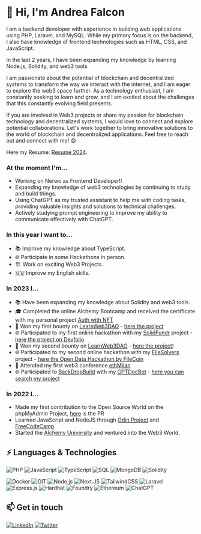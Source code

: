 # 👋 Hi, I'm Andrea Falcon

I am a backend developer with experience in building web applications using PHP, Laravel, and MySQL. While my primary focus is on the backend, I also have knowledge of frontend technologies such as HTML, CSS, and JavaScript.

In the last 2 years, I have been expanding my knowledge by learning Node.js, Solidity, and web3 tools.

I am passionate about the potential of blockchain and decentralized systems to transform the way we interact with the internet, and I am eager to explore the web3 space further. As a technology enthusiast, I am constantly seeking to learn and grow, and I am excited about the challenges that this constantly evolving field presents.

If you are involved in Web3 projects or share my passion for blockchain technology and decentralized systems, I would love to connect and explore potential collaborations. Let's work together to bring innovative solutions to the world of blockchain and decentralized applications. Feel free to reach out and connect with me! 😄

Here my Resume: [Resume 2024](https://drive.google.com/file/d/16lxZcBvvvjvK-KXAjlNZBO1ji3gNNuMq/view).

### At the moment I'm...
- Working on Nerwo as Frontend Developer!! 
- Expanding my knowledge of web3 technologies by continuing to study and build things.
- Using ChatGPT as my trusted assistant to help me with coding tasks, providing valuable insights and solutions to technical challenges.
- Actively studying prompt engineering to improve my ability to communicate effectively with ChatGPT.

### In this year I want to...
- 📚 Improve my knowledge about TypeScript.
- 🌐 Participate in some Hackathons in person.
- 🏗️ Work on exciting Web3 Projects.
- 🇬🇧 Improve my English skills.

### In 2023 I...
- 📚 Have been expanding my knowledge about Solidity and web3 tools.
- 🎓 Completed the online Alchemy Bootcamp and received the certificate with my personal project [Auth with NFT](https://github.com/falconandrea/auth-with-nft)
- 🥇 Won my first bounty on [LearnWeb3DAO](https://learnweb3.io/) - [here the project](https://github.com/falconandrea/azuki-nft-list)
- 🌐 Participated to my first online hackathon with my [SolidFundr](https://github.com/falconandrea/SolidFundr) project - [here the project on Devfolio](https://devfolio.co/projects/solidfundr-81b3)
- 🥇 Won my second bounty on [LearnWeb3DAO](https://learnweb3.io/) - [here the project](https://github.com/falconandrea/Web3-Roulette-Game))
- 🌐 Participated to my second online hackathon with my [FileSolvers](https://github.com/falconandrea/FileSolvers) project - [here the Open Data Hackathon by FileCoin](https://www.encode.club/open-data-hack)
- 🤝 Attended my first web3 conference [ethMilan](https://www.ethmilan.xyz/)
- 🌐 Participated to [BackDropBuild](https://backdropbuild.com/) with my [GPTDocBot](https://github.com/falconandrea/GPTDocBot) - [here you can search my project](https://backdropbuild.com/v2/directory)

### In 2022 I...
- Made my first contribution to the Open Source World on the phpMyAdmin Project, [here](https://github.com/phpmyadmin/phpmyadmin/pull/17665) is the PR
- Learned JavaScript and NodeJS through [Odin Project](https://www.theodinproject.com/) and [FreeCodeCamp](https://www.freecodecamp.org/)
- Started the [Alchemy University](https://university.alchemy.com/) and ventured into the Web3 World.

## ⚡ Languages & Technologies

![PHP](https://img.shields.io/badge/php-%23777BB4.svg?logo=php&logoColor=white)
![JavaScript](https://img.shields.io/badge/javascript-%23323330.svg?logo=javascript&logoColor=%23F7DF1E)
![TypeScript](https://img.shields.io/badge/typescript-%23323330.svg?logo=typescript&logoColor=%23F7DF1E)
![SQL](https://img.shields.io/badge/mysql-%2300f.svg?logo=mysql&logoColor=white)
![MongoDB](https://img.shields.io/badge/MongoDB-%234ea94b.svg?logo=mongodb&logoColor=white)
![Solidity](https://img.shields.io/badge/Solidity-%23363636.svg?logo=solidity&logoColor=white)

![Docker](https://img.shields.io/badge/docker-%230db7ed.svg?logo=docker&logoColor=white)
![GIT](https://img.shields.io/badge/git-%23F05033.svg?logo=git&logoColor=white)
![Node.js](https://img.shields.io/badge/node.js-6DA55F?logo=node.js&logoColor=white)
![Next.JS](https://img.shields.io/badge/Next-black?logo=next.js&logoColor=white)
![TailwindCSS](https://img.shields.io/badge/tailwindcss-%2338B2AC.svg?&logo=tailwind-css&logoColor=white)
![Laravel](https://img.shields.io/badge/laravel-%23FF2D20.svg?logo=laravel&logoColor=white)
![Express.js](https://img.shields.io/badge/express.js-%23404d59.svg?logo=express&logoColor=%2361DAFB)
![Hardhat](https://img.shields.io/badge/-Hardhat-000?&logo=Hardhat)
![Foundry](https://img.shields.io/badge/-Foundry-000?&logo=Foundry)
![Ethereum](https://img.shields.io/badge/Ethereum-3C3C3D?logo=Ethereum&logoColor=white)
![ChatGPT](https://img.shields.io/badge/chatGPT-74aa9c?logo=openai)

## 📫 Get in touch

[![LinkedIn](https://img.shields.io/badge/LinkedIn-0077B5?style=for-the-badge&logo=linkedin&logoColor=white)](https://www.linkedin.com/in/andrea-falcon-fullstack-developer/)
[![Twitter](https://img.shields.io/badge/Twitter-1DA1F2?style=for-the-badge&logo=twitter&logoColor=white)](https://twitter.com/AndreaFalconIT)

<!---
falconandrea/falconandrea is a ✨ special ✨ repository because its `README.md` (this file) appears on your GitHub profile.
You can click the Preview link to take a look at your changes.
--->
